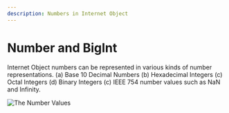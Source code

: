 ```yaml
---
description: Numbers in Internet Object
---
```


# Number and BigInt

Internet Object numbers can be represented in various kinds of number representations. (a) Base 10 Decimal Numbers (b) Hexadecimal Integers (c) Octal Integers (d) Binary Integers (c) IEEE 754 number values such as NaN and Infinity.

![The Number Values](https://documents.app.lucidchart.com/documents/076b4f9c-b79d-410c-8002-1ac23fdbb786/pages/PWmmXH90OO-B?a=20895\&x=7558\&y=70\&w=927\&h=660\&store=1\&accept=image%2F\*\&auth=LCA%20caf75e156f213ad64ecd901e1a4c1a50a07d2535-ts%3D1608455099)










